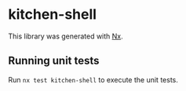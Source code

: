 # kitchen-shell

This library was generated with [Nx](https://nx.dev).

## Running unit tests

Run `nx test kitchen-shell` to execute the unit tests.
